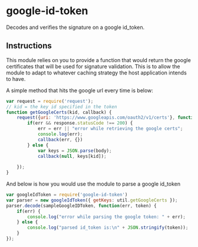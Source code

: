 google-id-token
===============

Decodes and verifies the signature on a google id_token.

## Instructions

This module relies on you to provide a function that would return the google certificates that will be used for signature validation.  This is to allow the module to adapt to whatever caching strategy the host application intends to have.

A simple method that hits the google url every time is below:

```javascript
var request = require('request');
// kid = the key id specified in the token
function getGoogleCerts(kid, callback) {
    request({uri: 'https://www.googleapis.com/oauth2/v1/certs'}, function(err, response, body){
        if(err && response.statusCode !== 200) {
            err = err || "error while retrieving the google certs";
            console.log(err);
            callback(err, {})
        } else {
            var keys = JSON.parse(body);
            callback(null, keys[kid]);
        
    });
}
```

And below is how you would use the module to parse a google id_token
```javascript
var googleIdToken = require('google-id-token')
var parser = new googleIdToken({ getKeys: util.getGoogleCerts });
parser.decode(sampleGoogleIDToken, function(err, token) {
    if(err) {
        console.log("error while parsing the google token: " + err);
    } else {
        console.log("parsed id_token is:\n" + JSON.stringify(token));
    }
});


